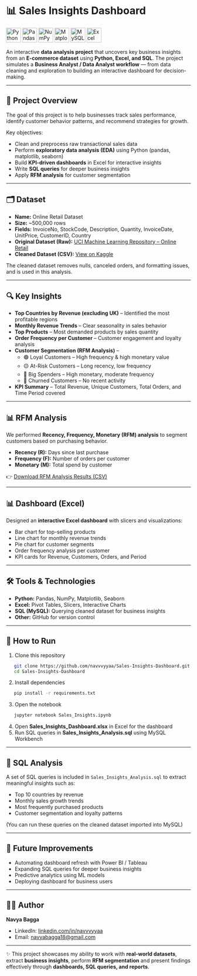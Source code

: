 # 📊 Sales Insights Dashboard  

<p>
  <img src="https://cdn.jsdelivr.net/gh/devicons/devicon/icons/python/python-original.svg" alt="Python" width="40" height="40"/>
  <img src="https://cdn.jsdelivr.net/gh/devicons/devicon/icons/pandas/pandas-original.svg" alt="Pandas" width="40" height="40"/>
  <img src="https://cdn.jsdelivr.net/gh/devicons/devicon/icons/numpy/numpy-original.svg" alt="NumPy" width="40" height="40"/>
  <img src="https://cdn.jsdelivr.net/gh/devicons/devicon/icons/matplotlib/matplotlib-original.svg" alt="Matplotlib" width="40" height="40"/>
  <img src="https://cdn.jsdelivr.net/gh/devicons/devicon/icons/mysql/mysql-original.svg" alt="MySQL" width="40" height="40"/>
  <img src="https://img.icons8.com/color/48/000000/ms-excel.png" alt="Excel" width="40" height="40"/>
</p>  

An interactive **data analysis project** that uncovers key business insights from an **E-commerce dataset** using **Python, Excel, and SQL**. The project simulates a **Business Analyst / Data Analyst workflow** — from data cleaning and exploration to building an interactive dashboard for decision-making.  

---

## 📌 Project Overview
The goal of this project is to help businesses track sales performance, identify customer behavior patterns, and recommend strategies for growth.  

Key objectives:  
- Clean and preprocess raw transactional sales data  
- Perform **exploratory data analysis (EDA)** using Python (pandas, matplotlib, seaborn)  
- Build **KPI-driven dashboards** in Excel for interactive insights  
- Write **SQL queries** for deeper business insights
- Apply **RFM analysis** for customer segmentation  

---

## 🗂 Dataset
- **Name:** Online Retail Dataset  
- **Size:** ~500,000 rows  
- **Fields:** InvoiceNo, StockCode, Description, Quantity, InvoiceDate, UnitPrice, CustomerID, Country
- **Original Dataset (Raw):** [UCI Machine Learning Repository – Online Retail](https://archive.ics.uci.edu/ml/datasets/online+retail)  
- **Cleaned Dataset (CSV):** [View on Kaggle](https://www.kaggle.com/datasets/navvyaa/online-retail-dataset)  

The cleaned dataset removes nulls, canceled orders, and formatting issues, and is used in this analysis.  

---

## 🔍 Key Insights
- **Top Countries by Revenue (excluding UK)** – Identified the most profitable regions  
- **Monthly Revenue Trends** – Clear seasonality in sales behavior  
- **Top Products** – Most demanded products by sales quantity  
- **Order Frequency per Customer** – Customer engagement and loyalty analysis  
- **Customer Segmentation (RFM Analysis)** –  
   - 🟢 Loyal Customers – High frequency & high monetary value  
   - 🟡 At-Risk Customers – Long recency, low frequency  
   - 🔵 Big Spenders – High monetary, moderate frequency  
   - 🔴 Churned Customers – No recent activity  
- **KPI Summary** – Total Revenue, Unique Customers, Total Orders, and Time Period covered  

---

## 📊 RFM Analysis
We performed **Recency, Frequency, Monetary (RFM) analysis** to segment customers based on purchasing behavior.  

- **Recency (R):** Days since last purchase  
- **Frequency (F):** Number of orders per customer  
- **Monetary (M):** Total spend by customer  

👉 [Download RFM Analysis Results (CSV)](analysis/rfm_analysis.csv)  
  

---

## 📊 Dashboard (Excel)
Designed an **interactive Excel dashboard** with slicers and visualizations:  
- Bar chart for top-selling products  
- Line chart for monthly revenue trends  
- Pie chart for customer segments  
- Order frequency analysis per customer  
- KPI cards for Revenue, Customers, Orders, and Period  

---

## 🛠 Tools & Technologies
- **Python:** Pandas, NumPy, Matplotlib, Seaborn  
- **Excel:** Pivot Tables, Slicers, Interactive Charts  
- **SQL (MySQL):** Querying cleaned dataset for business insights  
- **Other:** GitHub for version control  

---

## 🚀 How to Run
1. Clone this repository  
```bash
   git clone https://github.com/navvvyyaa/Sales-Insights-Dashboard.git
   cd Sales-Insights-Dashboard
```
2. Install dependencies
```bash
   pip install -r requirements.txt
```
3. Open the notebook
```bash
   jupyter notebook Sales_Insights.ipynb
```
4. Open **Sales_Insights_Dashboard.xlsx** in Excel for the dashboard  
5. Run SQL queries in **Sales_Insights_Analysis.sql** using MySQL Workbench  

---

## 📜 SQL Analysis
A set of SQL queries is included in `Sales_Insights_Analysis.sql` to extract meaningful insights such as:  
- Top 10 countries by revenue  
- Monthly sales growth trends  
- Most frequently purchased products  
- Customer segmentation and loyalty patterns  

(You can run these queries on the cleaned dataset imported into MySQL)  

---

## 📝 Future Improvements
- Automating dashboard refresh with Power BI / Tableau  
- Expanding SQL queries for deeper business insights  
- Predictive analytics using ML models
- Deploying dashboard for business users

---

## 👩‍💻 Author
**Navya Bagga**  
- LinkedIn: [linkedin.com/in/navvvyyaa](https://linkedin.com/in/navvvyyaa)  
- Email: navyabagga18@gmail.com  

---

✨ This project showcases my ability to work with **real-world datasets**, extract **business insights**, perform **RFM segmentation** and present findings effectively through **dashboards, SQL queries, and reports**.
